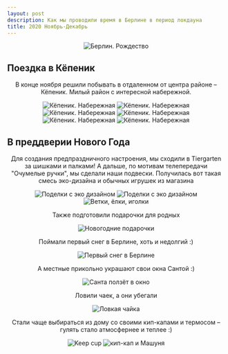 ```yaml
---
layout: post 
description: Как мы проводили время в Берлине в период локдауна 
title: 2020 Ноябрь-Декабрь
---
```

<style>
p {
    text-align: center
}
</style>
![Берлин. Рождество](/assets/images/2020/dec/IMG_6639.jpg)

## Поездка в Кёпеник
В конце ноября решили побывать в отдаленном от центра районе – Кёпеник. Милый район с интересной набережной.

![Кёпеник. Набережная](/assets/images/2020/dec/IMG_6570.jpg)
![Кёпеник. Набережная](/assets/images/2020/dec/IMG_6573.jpg)
![Кёпеник. Набережная](/assets/images/2020/dec/IMG_6576.jpg)
![Кёпеник. Набережная](/assets/images/2020/dec/IMG_6577.jpg)
![Кёпеник. Набережная](/assets/images/2020/dec/IMG_6578.jpg)
![Кёпеник. Набережная](/assets/images/2020/dec/IMG_6585.jpg)

## В преддверии Нового Года
Для создания предпраздничного настроения, мы сходили в Tiergarten за шишками и палками! А дальше, по мотивам телепередачи 
"Очумелые ручки", мы сделали наши подвески. Получилась вот такая смесь эко-дизайна и обычных игрушек из магазина

![Поделки с эко дизайном](/assets/images/2020/dec/IMG_6598.jpg)
![Поделки с эко дизайном](/assets/images/2020/dec/IMG_6601.jpg)
![Ветки, ёлки, иголки](/assets/images/2020/dec/IMG_6600.jpg)

Также подготовили подарочки для родных

![Новогодние подарочки](/assets/images/2020/dec/IMG_6589.jpg)

Поймали первый снег в Берлине, хоть и недолгий :) 

![Первый снег в Берлине](/assets/images/2020/dec/IMG_6637.jpg)

А местные прикольно украшают свои окна Сантой :) 

![Санта ползёт в окно](/assets/images/2020/dec/IMG_6608.jpg)

Ловили чаек, а они убегали

![Ловкая чайка](/assets/images/2020/dec/IMG_6632.jpg)

Стали чаще выбираться из дому со своими кип-капами и термосом – гулять стало атмосфернее и теплее :)

![Keep cup](/assets/images/2020/dec/IMG_6616.jpg)
![кип-кап и Машуня](/assets/images/2020/dec/IMG_6646.jpg)